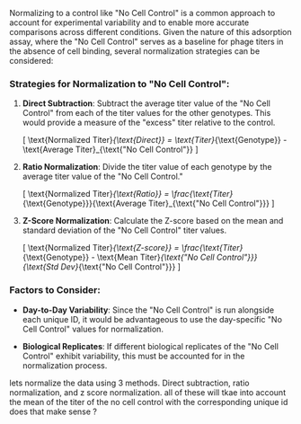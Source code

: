 Normalizing to a control like "No Cell Control" is a common approach to account for experimental variability and to enable more accurate comparisons across different conditions. Given the nature of this adsorption assay, where the "No Cell Control" serves as a baseline for phage titers in the absence of cell binding, several normalization strategies can be considered:

### Strategies for Normalization to "No Cell Control":

1. **Direct Subtraction**: Subtract the average titer value of the "No Cell Control" from each of the titer values for the other genotypes. This would provide a measure of the "excess" titer relative to the control.

    \[
    \text{Normalized Titer}_{\text{Direct}} = \text{Titer}_{\text{Genotype}} - \text{Average Titer}_{\text{"No Cell Control"}}
    \]


3. **Ratio Normalization**: Divide the titer value of each genotype by the average titer value of the "No Cell Control."

    \[
    \text{Normalized Titer}_{\text{Ratio}} = \frac{\text{Titer}_{\text{Genotype}}}{\text{Average Titer}_{\text{"No Cell Control"}}}
    \]

4. **Z-Score Normalization**: Calculate the Z-score based on the mean and standard deviation of the "No Cell Control" titer values.

    \[
    \text{Normalized Titer}_{\text{Z-score}} = \frac{\text{Titer}_{\text{Genotype}} - \text{Mean Titer}_{\text{"No Cell Control"}}}{\text{Std Dev}_{\text{"No Cell Control"}}}
    \]

### Factors to Consider:

- **Day-to-Day Variability**: Since the "No Cell Control" is run alongside each unique ID, it would be advantageous to use the day-specific "No Cell Control" values for normalization.
  
- **Biological Replicates**: If different biological replicates of the "No Cell Control" exhibit variability, this must be accounted for in the normalization process.

lets normalize the data using 3 methods. Direct subtraction, ratio normalization, and z score normalization. all of these will tkae into account the mean of the titer of the no cell control with the corresponding unique id does that make sense ?

